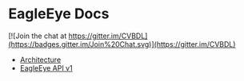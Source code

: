 # EagleEye Docs

[![Join the chat at https://gitter.im/CVBDL](https://badges.gitter.im/Join%20Chat.svg)](https://gitter.im/CVBDL)

* [Architecture](./architecture/architecture.md)
* [EagleEye API v1](./rest-api/rest-api.md)
